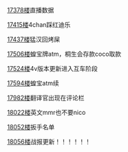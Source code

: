 [17378楼](https://bbs.nga.cn/read.php?tid=25842567&page=869#l17378)直播数据

[17415楼](https://bbs.nga.cn/read.php?tid=25842567&page=871#l17415)4chan踩红迪乐

[17437楼](https://bbs.nga.cn/read.php?tid=25842567&page=872#l17437)猛汉回烤屎

[17506楼](https://bbs.nga.cn/read.php?tid=25842567&page=876#l17506)蝗宝牌atm，桐生会存款coco取款

[17524楼](https://bbs.nga.cn/read.php?tid=25842567&page=877#l17524)4v版本更新进入互车阶段

[17594楼](https://bbs.nga.cn/read.php?tid=25842567&page=880#l17594)蝗宝atm续

[17982楼](https://bbs.nga.cn/read.php?tid=25842567&page=900#l17982)翻译官出现在评论栏

[18022楼](https://bbs.nga.cn/read.php?tid=25842567&page=902#l18022)英文mmr也不要nico

[18052楼](https://bbs.nga.cn/read.php?tid=25842567&page=903#l18052)扳手名单

[18056楼](https://bbs.nga.cn/read.php?tid=25842567&page=903#l18056)战报更新！！！！！！